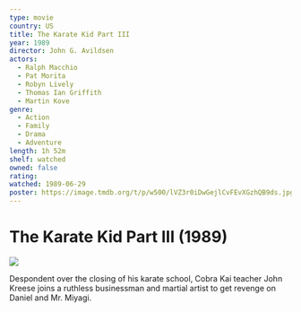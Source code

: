 ```yaml
---
type: movie
country: US
title: The Karate Kid Part III
year: 1989
director: John G. Avildsen
actors:
  - Ralph Macchio
  - Pat Morita
  - Robyn Lively
  - Thomas Ian Griffith
  - Martin Kove
genre:
  - Action
  - Family
  - Drama
  - Adventure
length: 1h 52m
shelf: watched
owned: false
rating:
watched: 1989-06-29
poster: https://image.tmdb.org/t/p/w500/lVZ3r0iDwGejlCvFEvXGzhQB9ds.jpg
---
```


# The Karate Kid Part III (1989)

![](https://image.tmdb.org/t/p/w500/lVZ3r0iDwGejlCvFEvXGzhQB9ds.jpg)

Despondent over the closing of his karate school, Cobra Kai teacher John Kreese joins a ruthless businessman and martial artist to get revenge on Daniel and Mr. Miyagi.